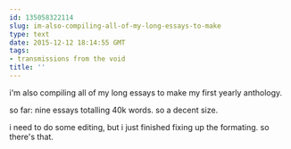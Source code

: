 ```yaml
---
id: 135058322114
slug: im-also-compiling-all-of-my-long-essays-to-make
type: text
date: 2015-12-12 18:14:55 GMT
tags:
- transmissions from the void
title: ''
---
```


i'm also compiling all of my long essays to make my first yearly anthology.

so far: nine essays totalling 40k words. so a decent size.

i need to do some editing, but i just finished fixing up the formating. so there's that.